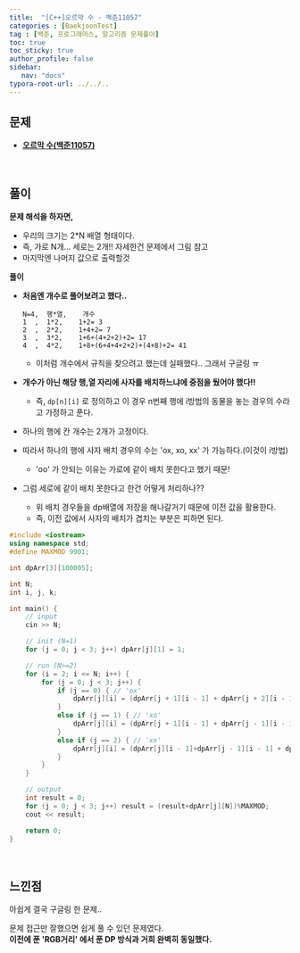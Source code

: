 ```yaml
---
title:  "[C++]오르막 수 - 백준11057"
categories : [BaekjoonTest]
tag : [백준, 프로그래머스, 알고리즘 문제풀이]
toc: true
toc_sticky: true
author_profile: false
sidebar:
   nav: "docs"
typora-root-url: ../../..
---
```




## 문제

* **[오르막 수(백준11057)](https://www.acmicpc.net/problem/11057)**

<br>

## 풀이

**문제 해석을 하자면,**

* 우리의 크기는 2*N 배열 형태이다.
* 즉, 가로 N개... 세로는 2개!! 자세한건 문제에서 그림 참고
* 마지막엔 나머지 값으로 출력할것



**풀이**

- **처음엔 개수로 풀어보려고 했다..**

  ```
  N=4,	행*열,	개수
  1  ,	1*2,	1+2= 3
  2  ,	2*2,	1+4+2= 7
  3  ,	3*2,	1+6+(4+2+2)+2= 17
  4  ,	4*2,	1+8+(6+4+4+2+2)+(4+8)+2= 41
  ```

  * 이처럼 개수에서 규칙을 찾으려고 했는데 실패했다.. 그래서 구글링 ㅠ

- **개수가 아닌 해당 행,열 자리에 사자를 배치하느냐에 중점을 뒀어야 했다!!**

  - 즉, `dp[n][i]` 로 정의하고 이 경우 n번째 행에 i방법의 동물을 놓는 경우의 수라고 가정하고 푼다.

- 하나의 행에 칸 개수는 2개가 고정이다.

- 따라서 하나의 행에 사자 배치 경우의 수는 'ox, xo, xx' 가 가능하다.(이것이 i방법)

  - 'oo' 가 안되는 이유는 가로에 같이 배치 못한다고 했기 때문!

- 그럼 세로에 같이 배치 못한다고 한건 어떻게 처리하나??

  - 위 배치 경우들을 dp배열에 저장을 해나갈거기 때문에 이전 값을 활용한다.
  - 즉, 이전 값에서 사자의 배치가 겹치는 부분은 피하면 된다.





```c++
#include <iostream>
using namespace std;
#define MAXMOD 9901;

int dpArr[3][100005];

int N;
int i, j, k;

int main() {
	// input
	cin >> N;

	// init (N=1)
	for (j = 0; j < 3; j++) dpArr[j][1] = 1;

	// run (N>=2)
	for (i = 2; i <= N; i++) {
		for (j = 0; j < 3; j++) {
			if (j == 0) { // 'ox'
				dpArr[j][i] = (dpArr[j + 1][i - 1] + dpArr[j + 2][i - 1]) % MAXMOD;
			}
			else if (j == 1) { // 'xo'
				dpArr[j][i] = (dpArr[j + 1][i - 1] + dpArr[j - 1][i - 1]) % MAXMOD;
			}
			else if (j == 2) { // 'xx'
				dpArr[j][i] = (dpArr[j][i - 1]+dpArr[j - 1][i - 1] + dpArr[j - 2][i - 1]) % MAXMOD;
			}
		}
	}

	// output
	int result = 0;
	for (j = 0; j < 3; j++) result = (result+dpArr[j][N])%MAXMOD;
	cout << result;

	return 0;
}
```

<br>

## 느낀점

아쉽게 결국 구글링 한 문제..

문제 접근만 잘했으면 쉽게 풀 수 있던 문제였다.  
**이전에 푼 'RGB거리' 에서 푼 DP 방식과 거희 완벽히 동일했다.**
